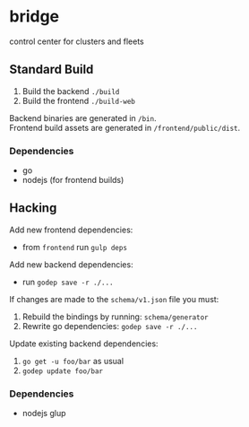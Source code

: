 bridge
======
control center for clusters and fleets


## Standard Build
 1. Build the backend `./build`  
 1. Build the frontend `./build-web`  

Backend binaries are generated in `/bin`.  
Frontend build assets are generated in `/frontend/public/dist`.  

### Dependencies
- go
- nodejs (for frontend builds)


## Hacking

Add new frontend dependencies:
 - from `frontend` run `gulp deps`

Add new backend dependencies:
 - run `godep save -r ./...`

If changes are made to the `schema/v1.json` file you must:
 1. Rebuild the bindings by running: `schema/generator`
 1. Rewrite go dependencies: `godep save -r ./...`

Update existing backend dependencies:
 1. `go get -u foo/bar` as usual
 1. `godep update foo/bar`

### Dependencies
- nodejs glup
